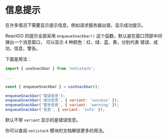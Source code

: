 # 信息提示

在许多情况下需要显示提示信息，例如请求服务器出错，显示成功提示。

ReactGO 的提示全部采用 `enqueueSnackbar()` 这个函数，默认是在窗口顶部中间弹出一个消息窗口，
可以显示 4 种颜色：红、绿、蓝、黄，分别代表 错误、成功、信息、警告。

下面是用法：

```jsx
import { useSnackbar } from 'notistack';

...

const { enqueueSnackbar } = useSnackbar();

enqueueSnackbar('错误信息');
enqueueSnackbar('成功信息', { variant: 'success' });
enqueueSnackbar('警告信息', { variant: 'warning' });
enqueueSnackbar('信息', { variant: 'info' });
```

默认不带 `variant` 显示的是错误信息。

你可以查阅 `notistack` 模块的文档解锁更多的用法。
